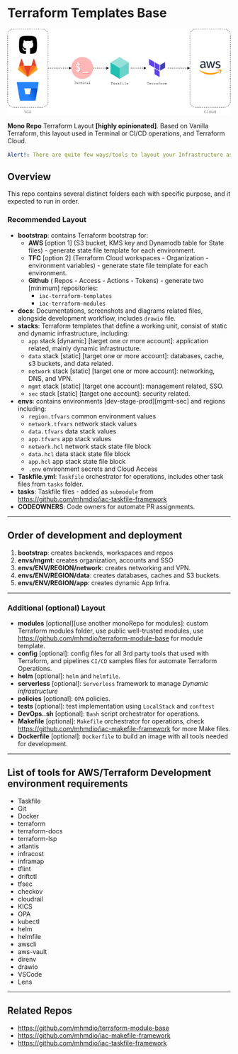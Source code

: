 # Terraform Templates Base

![Taskfile-Terraform](docs/tf-taskfile.png)

**Mono Repo** Terraform Layout **[highly opinionated]**. Based on Vanilla Terraform, this layout used in Terminal or CI/CD operations, and Terraform Cloud.

```yaml
Alert!: There are quite few ways/tools to layout your Infrastructure as code. this is for plain vanilla Terraform.
```

## Overview

This repo contains several distinct folders each with specific purpose, and it expected to run in order.

### Recommended Layout

- **bootstrap**: contains Terraform bootstrap for:
  - **AWS** [option 1] (S3 bucket, KMS key and Dynamodb table for State files) - generate state file template for each environment.
  - **TFC** [option 2] (Terraform Cloud workspaces - Organization - environment variables) - generate state file template for each environment.
  - **Github** ( Repos - Access - Actions - Tokens) - generate two [minimum] repositories:
    - `iac-terraform-templates`
    - `iac-terraform-modules`
- **docs**: Documentations, screenshots and diagrams related files, alongside development workflow, includes `drawio` file.
- **stacks**: Terraform templates that define a working unit, consist of static and dynamic infrastructure, including:
  - `app` stack [dynamic] [target one or more account]: application related, mainly dynamic infrastructure.
  - `data` stack [static] [target one or more account]: databases, cache, s3 buckets, and data related.
  - `network` stack [static] [target one or more account]: networking, DNS, and VPN.
  - `mgmt` stack [static] [target one account]: management related, SSO.
  - `sec` stack [static] [target one account]: security related.
- **envs**: contains environments [dev-stage-prod][mgmt-sec] and regions including:
  - `region.tfvars` common environment values
  - `network.tfvars` network stack values
  - `data.tfvars` data stack values
  - `app.tfvars` app stack values
  - `network.hcl` network stack state file block
  - `data.hcl` data stack state file block
  - `app.hcl` app stack state file block
  - `.env` environment secrets and Cloud Access
- **Taskfile.yml**: `Taskfile` orchestrator for operations, includes other task files from `tasks` folder.
- **tasks**: Taskfile files - added as `submodule` from <https://github.com/mhmdio/iac-taskfile-framework>
- **CODEOWNERS**: Code owners for automate PR assignments.

---

## Order of development and deployment

1. **bootstrap**: creates backends, workspaces and repos
1. **envs/mgmt**: creates organization, accounts and SSO
1. **envs/ENV/REGION/network**: creates networking and VPN.
1. **envs/ENV/REGION/data**: creates databases, caches and S3 buckets.
1. **envs/ENV/REGION/app**: creates dynamic App Infra.

---

### Additional (optional) Layout

- **modules** [optional][use another monoRepo for modules]: custom Terraform modules folder, use public well-trusted modules, use <https://github.com/mhmdio/terraform-module-base> for module template.
- **config** [optional]: config files for all 3rd party tools that used with Terraform, and pipelines `CI/CD` samples files for automate Terraform Operations.
- **helm** [optional]: `helm` and `helmfile`.
- **serverless** [optional]: `Serverless` framework to manage *Dynamic infrastructure*
- **policies** [optional]: `OPA` policies.
- **tests** [optional]: test implementation using `LocalStack` and `conftest`
- **DevOps..sh** [optional]: `Bash` script orchestrator for operations.
- **Makefile** [optional]: `Makefile` orchestrator for operations, check <https://github.com/mhmdio/iac-makefile-framework> for more Make files.
- **Dockerfile** [optional]: `Dockerfile` to build an image with all tools needed for development.

---

## List of tools for AWS/Terraform Development environment requirements

- Taskfile
- Git
- Docker
- terraform
- terraform-docs
- terraform-lsp
- atlantis
- infracost
- inframap
- tflint
- driftctl
- tfsec
- checkov
- cloudrail
- KICS
- OPA
- kubectl
- helm
- helmfile
- awscli
- aws-vault
- direnv
- drawio
- VSCode
- Lens

---

## Related Repos

- <https://github.com/mhmdio/terraform-module-base>
- <https://github.com/mhmdio/iac-makefile-framework>
- <https://github.com/mhmdio/iac-taskfile-framework>
